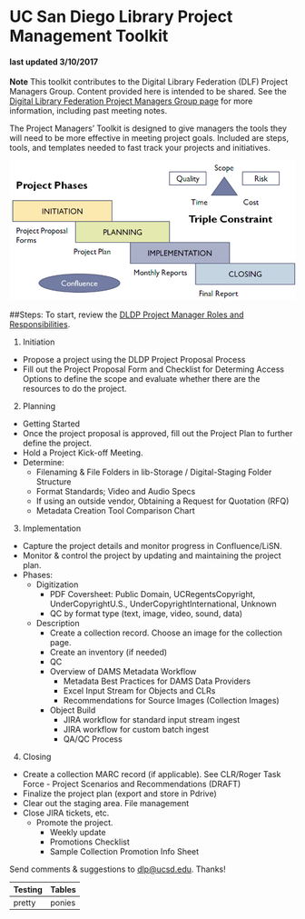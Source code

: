 # UC San Diego Library Project Management Toolkit

#### last updated 3/10/2017


**Note** This toolkit contributes to the Digital Library Federation (DLF) Project Managers Group.  Content provided here is intended to be shared.  See the [Digital Library Federation Project Managers Group page](http://www.diglib.org/groups/pmg/) for more information, including past meeting notes.

The Project Managers’ Toolkit is designed to give managers the tools they will need to be more effective in meeting project goals.  Included are steps, tools, and templates needed to fast track your projects and initiatives.


  ![PM Process Overview](/DLP_PM.jpg)


##Steps:
To start, review the [DLDP Project Manager Roles and Responsibilities](./project-managers-toolkit/pm-roles-and-responsibilities).

1. Initiation
  - Propose a project using the DLDP Project Proposal Process
  - Fill out the Project Proposal Form and Checklist for Determing Access Options to define the scope and evaluate whether there are the resources to do the project.
2. Planning
  * Getting Started
  * Once the project proposal is approved, fill out the Project Plan to further define the project.
  * Hold a Project Kick-off Meeting.
  * Determine:
    * Filenaming & File Folders in lib-Storage / Digital-Staging Folder Structure
    * Format Standards; Video and Audio Specs
    * If using an outside vendor, Obtaining a Request for Quotation (RFQ)
    * Metadata Creation Tool Comparison Chart
3. Implementation
  * Capture the project details and monitor progress in Confluence/LiSN.
  * Monitor & control the project by updating and maintaining the project plan.
  * Phases:
    * Digitization
      * PDF Coversheet: Public Domain, UCRegentsCopyright, UnderCopyrightU.S., UnderCopyrightInternational, Unknown
      * QC by format type (text, image, video, sound, data)
    * Description
      * Create a collection record.  Choose an image for the collection page.
      * Create an inventory (if needed)
      * QC
      * Overview of DAMS Metadata Workflow
        * Metadata Best Practices for DAMS Data Providers
        * Excel Input Stream for Objects and CLRs
        * Recommendations for Source Images (Collection Images)
      *  Object Build
         * JIRA workflow for standard input stream ingest
         * JIRA workflow for custom batch ingest
         * QA/QC Process
4. Closing
  * Create a collection MARC record (if applicable).  See CLR/Roger Task Force - Project Scenarios and Recommendations (DRAFT)
  * Finalize the project plan (export and store in Pdrive)
  * Clear out the staging area.  File management
  * Close JIRA tickets, etc.
    * Promote the project.
      * Weekly update
      * Promotions Checklist
      * Sample Collection Promotion Info Sheet

Send comments & suggestions to [dlp@ucsd.edu](mailto:dlp@ucsd.edu).  Thanks!

|Testing|Tables|
|---|---|
|pretty|ponies|
